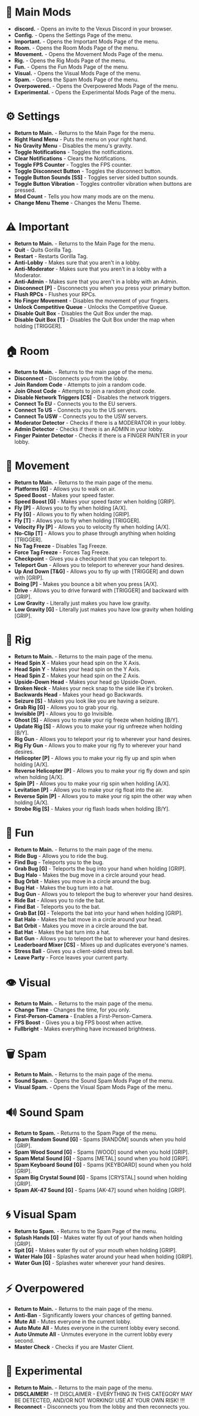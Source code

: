 # 📂 Main Mods
- **discord.** - Opens an invite to the Vexus Discord in your browser.
- **Config.** - Opens the Settings Page of the menu.
- **Important.** - Opens the Important Mods Page of the menu.
- **Room.** - Opens the Room Mods Page of the menu.
- **Movement.** - Opens the Movement Mods Page of the menu.
- **Rig.** - Opens the Rig Mods Page of the menu.
- **Fun.** - Opens the Fun Mods Page of the menu.
- **Visual.** - Opens the Visual Mods Page of the menu.
- **Spam.** - Opens the Spam Mods Page of the menu.
- **Overpowered.** - Opens the Overpowered Mods Page of the menu.
- **Experimental.** - Opens the Experimental Mods Page of the menu.

# ⚙️ Settings
- **Return to Main.** - Returns to the Main Page for the menu.
- **Right Hand Menu** - Puts the menu on your right hand.
- **No Gravity Menu** - Disables the menu's gravity.
- **Toggle Notifications** - Toggles the notifications.
- **Clear Notifications** - Clears the Notifications.
- **Toggle FPS Counter** - Toggles the FPS counter.
- **Toggle Disconnect Button** - Toggles the disconnect button.
- **Toggle Button Sounds [SS]** - Toggles server sided button sounds.
- **Toggle Button Vibration** - Toggles controller vibration when buttons are pressed.
- **Mod Count** - Tells you how many mods are on the menu.
- **Change Menu Theme** - Changes the Menu Theme.

# ⚠️ Important
- **Return to Main.** - Returns to the Main Page for the menu.
- **Quit** - Quits Gorilla Tag.
- **Restart** - Restarts Gorilla Tag.
- **Anti-Lobby** - Makes sure that you aren't in a lobby.
- **Anti-Moderator** - Makes sure that you aren't in a lobby with a Moderator.
- **Anti-Admin** - Makes sure that you aren't in a lobby with an Admin.
- **Disconnect [P]** - Disconnects you when you press your primary button.
- **Flush RPCs** - Flushes your RPCs.
- **No Finger Movement** - Disables the movement of your fingers.
- **Unlock Competitive Queue** - Unlocks the Competitive Queue.
- **Disable Quit Box** - Disables the Quit Box under the map.
- **Disable Quit Box [T]** - Disables the Quit Box under the map when holding [TRIGGER].

# 🏠 Room
- **Return to Main.** - Returns to the main page of the menu.
- **Disconnect** - Disconnects you from the lobby.
- **Join Random Code** - Attempts to join a random code.
- **Join Ghost Code** - Attempts to join a random ghost code.
- **Disable Network Triggers [CS]** - Disables the network triggers.
- **Connect To EU** - Connects you to the EU servers.
- **Connect To US** - Connects you to the US servers.
- **Connect To USW** - Connects you to the USW servers.
- **Moderator Detector** - Checks if there is a MODERATOR in your lobby.
- **Admin Detector** - Checks if there is an ADMIN in your lobby.
- **Finger Painter Detector** - Checks if there is a FINGER PAINTER in your lobby.

# 🚀 Movement
- **Return to Main.** - Returns to the main page of the menu.
- **Platforms [G]** - Allows you to walk on air.
- **Speed Boost** - Makes your speed faster.
- **Speed Boost [G]** - Makes your speed faster when holding [GRIP].
- **Fly [P]** - Allows you to fly when holding [A/X].
- **Fly [G]** - Allows you to fly when holding [GRIP].
- **Fly [T]** - Allows you to fly when holding [TRIGGER].
- **Velocity Fly [P]** - Allows you to velocity fly when holding [A/X].
- **No-Clip [T]** - Allows you to phase through anything when holding [TRIGGER].
- **No Tag Freeze** - Disables Tag Freeze.
- **Force Tag Freeze** - Forces Tag Freeze.
- **Checkpoint** - Gives you a checkpoint that you can teleport to.
- **Teleport Gun** - Allows you to teleport to wherever your hand desires.
- **Up And Down [T&G]** - Allows you to fly up with [TRIGGER] and down with [GRIP].
- **Boing [P]** - Makes you bounce a bit when you press [A/X].
- **Drive** - Allows you to drive forward with [TRIGGER] and backward with [GRIP].
- **Low Gravity** - Literally just makes you have low gravity.
- **Low Gravity [G]** - Literally just makes you have low gravity when holding [GRIP].

# 🦴 Rig
- **Return to Main.** - Returns to the main page of the menu.
- **Head Spin X** - Makes your head spin on the X Axis.
- **Head Spin Y** - Makes your head spin on the Y Axis.
- **Head Spin Z** - Makes your head spin on the Z Axis.
- **Upside-Down Head** - Makes your head go Upside-Down.
- **Broken Neck** - Makes your neck snap to the side like it's broken.
- **Backwards Head** - Makes your head go Backwards.
- **Seizure [S]** - Makes you look like you are having a seizure.
- **Grab Rig [G]** - Allows you to grab your rig.
- **Invisible [P]** - Allows you to go Invisible.
- **Ghost [S]** - Allows you to make your rig freeze when holding [B/Y].
- **Update Rig [S]** - Allows you to make your rig unfreeze when holding [B/Y].
- **Rig Gun** - Allows you to teleport your rig to wherever your hand desires.
- **Rig Fly Gun** - Allows you to make your rig fly to wherever your hand desires.
- **Helicopter [P]** - Allows you to make your rig fly up and spin when holding [A/X].
- **Reverse Helicopter [P]** - Allows you to make your rig fly down and spin when holding [A/X].
- **Spin [P]** - Allows you to make your rig spin when holding [A/X].
- **Levitation [P]** - Allows you to make your rig float into the air.
- **Reverse Spin [P]** - Allows you to make your rig spin the other way when holding [A/X].
- **Strobe Rig [S]** - Makes your rig flash loads when holding [B/Y].

# 🥳 Fun
- **Return to Main.** - Returns to the main page of the menu.
- **Ride Bug** - Allows you to ride the bug.
- **Find Bug** - Teleports you to the bug.
- **Grab Bug [G]** - Teleports the bug into your hand when holding [GRIP].
- **Bug Halo** - Makes the bug move in a circle around your head.
- **Bug Orbit** - Makes you move in a circle around the bug.
- **Bug Hat** - Makes the bug turn into a hat.
- **Bug Gun** - Allows you to teleport the bug to wherever your hand desires.
- **Ride Bat** - Allows you to ride the bat.
- **Find Bat** - Teleports you to the bat.
- **Grab Bat [G]** - Teleports the bat into your hand when holding [GRIP].
- **Bat Halo** - Makes the bat move in a circle around your head.
- **Bat Orbit** - Makes you move in a circle around the bat.
- **Bat Hat** - Makes the bat turn into a hat.
- **Bat Gun** - Allows you to teleport the bat to wherever your hand desires.
- **Leaderboard Mixer [CS]** - Mixes up and duplicates everyone's names.
- **Stress Ball** - Gives you a client-sided stress ball.
- **Leave Party** - Force leaves your current party.

# 👁️ Visual
- **Return to Main.** - Returns to the main page of the menu.
- **Change Time** - Changes the time, for you only.
- **First-Person-Camera** - Enables a First-Person-Camera.
- **FPS Boost** - Gives you a big FPS boost when active.
- **Fullbright** - Makes everything have increased brightness.

# 🗑️ Spam
- **Return to Main.** - Returns to the main page of the menu.
- **Sound Spam.** - Opens the Sound Spam Mods Page of the menu.
- **Visual Spam.** - Opens the Visual Spam Mods Page of the menu.

# 🔊 Sound Spam
- **Return to Spam.** - Returns to the Spam Page of the menu.
- **Spam Random Sound [G]** - Spams [RANDOM] sounds when you hold [GRIP].
- **Spam Wood Sound [G]** - Spams [WOOD] sound when you hold [GRIP].
- **Spam Metal Sound [G]** - Spams [METAL] sound when you hold [GRIP].
- **Spam Keyboard Sound [G]** - Spams [KEYBOARD] sound when you hold [GRIP].
- **Spam Big Crystal Sound [G]** - Spams [CRYSTAL] sound when holding [GRIP].
- **Spam AK-47 Sound [G]** - Spams [AK-47] sound when holding [GRIP].

# 🌀 Visual Spam
- **Return to Spam.** - Returns to the Spam Page of the menu.
- **Splash Hands [G]** - Makes water fly out of your hands when holding [GRIP].
- **Spit [G]** - Makes water fly out of your mouth when holding [GRIP].
- **Water Halo [G]** - Splashes water around your head when holding [GRIP].
- **Water Gun [G]** - Splashes water wherever your hand desires.

# ⚡ Overpowered
- **Return to Main.** - Returns to the main page of the menu.
- **Anti-Ban** - Significantly lowers your chances of getting banned.
- **Mute All** - Mutes everyone in the current lobby.
- **Auto Mute All** - Mutes everyone in the current lobby every second.
- **Auto Unmute All** - Unmutes everyone in the current lobby every second.
- **Master Check** - Checks if you are Master Client.
  
# 🧪 Experimental
- **Return to Main.** - Returns to the main page of the menu.
- **DISCLAIMER!** - !!! DISCLAIMER - EVERYTHING IN THIS CATEGORY MAY BE DETECTED, AND/OR NOT WORKING! USE AT YOUR OWN RISK! !!!
- **Reconnect** - Disconnects you from the lobby and then reconnects you.
